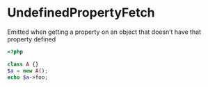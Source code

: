 # UndefinedPropertyFetch

Emitted when getting a property on an object that doesn’t have that property defined

```php
<?php

class A {}
$a = new A();
echo $a->foo;
```
